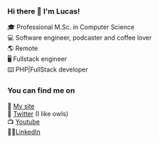 ### Hi there 👋 I'm Lucas!

:mortar_board: Professional M.Sc. in Computer Science  
:computer: Software engineer, podcaster and coffee lover  
:earth_americas: Remote  
:desktop_computer: Fullstack engineer  
:keyboard: PHP|FullStack developer  

### You can find me on
:link: [My site](https://bacciotti.com)  
:owl: [Twitter](https://twitter.com/baciotti) (I like owls)  
:tv: [Youtube](https://www.youtube.com/c/BacciottiCursosOnline)  
:man_technologist:[LinkedIn](https://www.linkedin.com/in/lucasbacciotti/)  

<!--
**bacciotti/bacciotti** is a ✨ _special_ ✨ repository because its `README.md` (this file) appears on your GitHub profile.
-->
